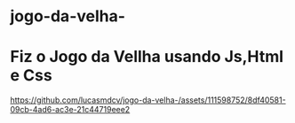 # jogo-da-velha-
<h1> Fiz o Jogo da Vellha usando Js,Html e Css</h1>


https://github.com/lucasmdcv/jogo-da-velha-/assets/111598752/8df40581-09cb-4ad6-ac3e-21c44719eee2

